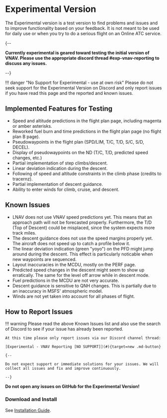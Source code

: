 # Experimental Version

The Experimental version is a test version to find problems and issues and to improve functionality based on your feedback. It is not meant to be used for daily use or when you try to do a serious flight on an Online ATC service.

{--

**Currently experimental is geared toward testing the initial version of VNAV. Please use the appropriate discord thread #exp-vnav-reporting to discuss any issues.**

--}

!!! danger "No Support for Experimental - use at own risk"
    Please do not seek support for the Experimental Version on Discord and only report issues if you have read this page and the reported and known issues.

## Implemented Features for Testing

- Speed and altitude predictions in the flight plan page, including magenta or amber asterisks.
- Reworked fuel burn and time predictions in the flight plan page (no flight plan B page).
- Pseudowaypoints in the flight plan (SPD/LIM, T/C, T/D, S/C, S/D, DECEL).
- Display of pseudowaypoints on the ND (T/C, T/D, predicted speed changes, etc.)
- Partial implementation of step climbs/descent.
- Linear deviation indication during the descent.
- Following of speed and altitude constraints in the climb phase (credits to tracernz).
- Partial implementation of descent guidance.
- Ability to enter winds for climb, cruise, and descent.

## Known Issues

- LNAV does not use VNAV speed predictions yet. This means that an approach path will not be forecasted properly. Furthermore, the T/D (Top of Descent) could be misplaced, since the system expects more track miles.
- The descent guidance does not use the speed margins properly yet. The aircraft does not speed up to catch a profile below it.
- The linear deviation indication (green "yoyo") on the PFD might jump around during the descent. This effect is particularly noticable when new waypoints are sequenced.
- Layout inaccuracies in the MCDU, mostly on the PERF page.
- Predicted speed changes in the descent might seem to show up erratically. The same for the level off arrow while in descent mode.
- Fuel predictions in the MCDU are not very accurate.
- Descent guidance is sensitive to QNH changes. This is partially due to an inaccuracy in MSFS' atmospheric model.
- Winds are not yet taken into account for all phases of flight.

## How to Report Issues

<!--
!!! warning
    We are not taking issue reports at this time.
-->

!!! warning
    Please read the above Known Issues list and also use the search of Discord to see if your issue has already been reported.

    At this time please only report issues via our Discord channel thread:

    [Experimental - VNAV Reporting [NO SUPPORT]](#){target=new .md-button}

    {--

    Do not expect support or immediate solutions for your issues. We will collect all issues and fix and improve continuously.

    --}

**Do not open any issues on GitHub for the Experimental Version!**

### Download and Install

See [Installation Guide](../installation.md#downloads).

